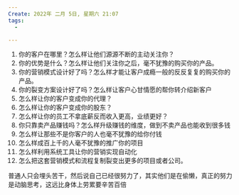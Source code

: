 ```yaml
---
Create: 2022年 二月 5日, 星期六 21:07
tags: 
  - 

---
```


1. 你的客户在哪里？怎么样让他们源源不断的主动关注你？
2. 你的优势是什么？怎么样让他们关注你之后，毫不犹豫的购买你的产品。
3. 你的营销模式设计好了吗？怎么样才能让客户成瘾一般的反反复复的购买你的产品。
4. 你的裂变方案设计好了吗？怎么样让客户心甘情愿的帮你转介绍新客户
5. 怎么样让你的客户变成你的代理？
6. 怎么样让你的客户变成你的股东？
7. 怎么样让你的员工不拿底薪反而收入更高，业绩更好？
8. 你只靠卖产品赚钱吗？怎么样升级赚钱的维度，做到不卖产品也能收到很多钱
9. 怎么样让那些不是你客户的人也毫不犹豫的给你付钱
10. 怎么样成百上千的人毫不犹豫的推广你的项目
11. 怎么样利用系统工具让你的营销实现自动化
12. 怎么把这套营销模式和流程复制裂变出更多的项目或者公司。


普通人只会埋头苦干，然后说自己已经很努力了，其实他们是在偷懒，真正的努力是动脑思考，这远比身体上劳累要辛苦百倍



